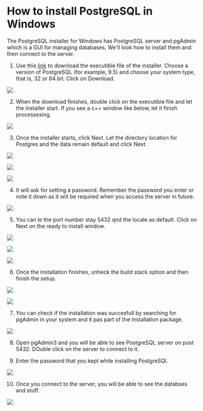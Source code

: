 # How to install PostgreSQL in Windows

The PostgreSQL installer for Windows has PostgreSQL server and pgAdmin which is a GUI for managing databases. We'll look how to install them and then connect to the server.

1. Use this [link]() to download the executible file of the installer. Choose a version of PostgreSQL (for example, 9.5) and choose your system type, that is, 32 or 64 bit. Click on Download.

![](/img/postgresw1.png)


2. When the download finishes, double click on the executible file and let the installer start. If you see a c++ window like below, let it finish processesing.

![](/img/postgresw2.png)


3. Once the installer starts, click Next. Let the directory location for Postgres and the data remain default and click Next.

![](/img/postgresw3.png)


![](/img/postgresw4.png)


![](/img/postgresw5.png)


4. It will ask for setting a password. Remember the password you enter or note it down as it will be required when you access the server in future.

![](/img/postgresw6.png)


5. You can le the port number stay 5432 qnd the locale as default. Click on Next on the ready to install window.

![](/img/postgresw7.png)


![](/img/postgresw8.png)


![](/img/postgresw9.png)


6. Once the installation finishes, unheck the build stack option and then finish the setup.

![](/img/postgresw10.png)


![](/img/postgresw11.png)


7. You can check if the installation was succesfull by searching for pgAdmin in your system and it pas part of the installation package.

![](/img/postgresw12.png)


8. Open pgAdmin3 and you will be able to see PostgreSQL server on post 5432. DOuble click on the server to connect to it.

9. Enter the password that you kept while installing PostgreSQl.

![](/img/postgresw13.png)


10. Once you connect to the server, you will be able to see the databses and stuff.

![](/img/postgresw14.png)